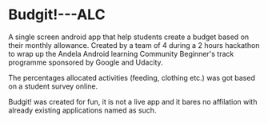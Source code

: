 # Budgit!---ALC
A single screen android app that help students create a budget based on their monthly allowance. Created by a team of 4 during a 2 hours hackathon to wrap up the Andela Android learning Community Beginner's track programme sponsored by Google and Udacity. 

The percentages allocated activities (feeding, clothing etc.) was got based on a student survey online.

Budgit! was created for fun, it is not a live app and it bares no affilation with already existing applications named as such. 

